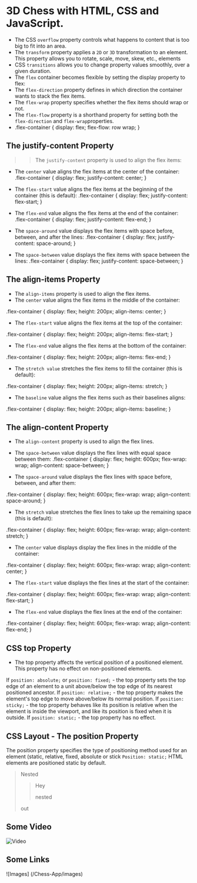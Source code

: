 # 3D Chess with HTML, CSS and JavaScript.
* The CSS ```overflow``` property controls what happens to content that is too big to fit into an area.
* The ```transform``` property applies a ```2D``` or ```3D``` transformation to an element.
This property allows you to rotate, scale, move, skew, etc., elements
* CSS ```transitions``` allows you to change property values smoothly, over a given duration.
* The ```flex``` container becomes flexible by setting the display property to flex:
* The ```flex-direction``` property defines in which direction the container wants to stack the flex items.
* The ```flex-wrap``` property specifies whether the flex items should wrap or not.
* The ```flex-flow``` property is a shorthand property for setting both the ```flex-direction``` and ```flex-wrap```properties.
* .flex-container {
  display: flex;
  flex-flow: row wrap;
}

## The justify-content Property
>> The ```justify-content``` property is used to align the flex items:
* The ```center``` value aligns the flex items at the center of the container:
.flex-container {
  display: flex;
  justify-content: center;
}

* The ```flex-start``` value aligns the flex items at the beginning of the container (this is default):
.flex-container {
  display: flex;
  justify-content: flex-start;
}

* The ```flex-end``` value aligns the flex items at the end of the container:
.flex-container {
  display: flex;
  justify-content: flex-end;
}

* The ```space-around``` value displays the flex items with space before, between, and after the lines:
.flex-container {
  display: flex;
  justify-content: space-around;
}
* The ```space-between``` value displays the flex items with space between the lines:
.flex-container {
  display: flex;
  justify-content: space-between;
}

## The align-items Property
* The ```align-items``` property is used to align the flex items.
* The ```center``` value aligns the flex items in the middle of the container:

.flex-container {
  display: flex;
  height: 200px;
  align-items: center;
}

* The ```flex-start``` value aligns the flex items at the top of the container:

.flex-container {
  display: flex;
  height: 200px;
  align-items: flex-start;
}

* The ```flex-end``` value aligns the flex items at the bottom of the container:

.flex-container {
  display: flex;
  height: 200px;
  align-items: flex-end;
}

* The ```stretch value``` stretches the flex items to fill the container (this is default):

.flex-container {
  display: flex;
  height: 200px;
  align-items: stretch;
}

* The ```baseline``` value aligns the flex items such as their baselines aligns:

.flex-container {
  display: flex;
  height: 200px;
  align-items: baseline;
}

## The align-content Property
* The ```align-content``` property is used to align the flex lines.
* The ```space-between``` value displays the flex lines with equal space between them:
.flex-container {
  display: flex;
  height: 600px;
  flex-wrap: wrap;
  align-content: space-between;
}

* The ```space-around``` value displays the flex lines with space before, between, and after them:

.flex-container {
  display: flex;
  height: 600px;
  flex-wrap: wrap;
  align-content: space-around;
}

* The ```stretch``` value stretches the flex lines to take up the remaining space (this is default):

.flex-container {
  display: flex;
  height: 600px;
  flex-wrap: wrap;
  align-content: stretch;
}

* The ```center``` value displays display the flex lines in the middle of the container:

.flex-container {
  display: flex;
  height: 600px;
  flex-wrap: wrap;
  align-content: center;
}

* The ```flex-start``` value displays the flex lines at the start of the container:

.flex-container {
  display: flex;
  height: 600px;
  flex-wrap: wrap;
  align-content: flex-start;
}

* The ```flex-end``` value displays the flex lines at the end of the container: 

.flex-container {
  display: flex;
  height: 600px;
  flex-wrap: wrap;
  align-content: flex-end;
}

## CSS top Property
* The top property affects the vertical position of a positioned element. This property has no effect on non-positioned elements.

If ```position: absolute;``` or ```position: fixed;``` - the top property sets the top edge of an element to a unit above/below the top edge of its nearest positioned ancestor.
If ```position: relative;``` - the top property makes the element's top edge to move above/below its normal position.
If ```position: sticky;``` - the top property behaves like its position is relative when the element is inside the viewport, and like its position is fixed when it is outside.
If ```position: static;``` - the top property has no effect.


## CSS Layout - The position Property
The position property specifies the type of positioning method used for an element (static, relative, fixed, absolute or stick
```Position: static;```
HTML elements are positioned static by default.
>Nested
>>Hey
>>
>>nested
>
>out
## Some Video

![Video](/Chess-App/images/image4.jpg)

## Some Links
![Images] (/Chess-App/images)


